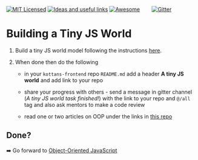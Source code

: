 [![MIT Licensed][icon-mit]][license]
[![Ideas and useful links][icon-ideas]][ideas]
[![Awesome][icon-awesome]][awesome]
&nbsp;&nbsp;&nbsp;&nbsp;&nbsp;&nbsp;
[![Gitter][icon-chat]][chat]

# Building a Tiny JS World

1. Build a tiny JS world model following the instructions
   [here](https://github.com/OleksiyRudenko/a-tiny-JS-world).

2. When done then do the following

   * in your `kottans-frontend` repo `README.md` add a header
     **A tiny JS world** and add link to your repo

   * share your progress with others -
     send a message in gitter channel (_A tiny JS world task finished!_)
     with the link to your
     repo and `@/all` tag and also ask mentors to make
     a code review

   * read one or two articles on OOP under the links in
     [this repo](https://github.com/OleksiyRudenko/a-tiny-JS-world/blob/master/README.md#learn-on-your-own)

## Done?

➡️ Go forward to [Object-Oriented JavaScript](js-oop.md)

[icon-chat]: https://badges.gitter.im/Kottans/frontend.svg
[icon-mit]: https://img.shields.io/badge/license-MIT-blue.svg
[icon-ideas]: https://img.shields.io/badge/google--doc-ideas-ff69b4.svg
[icon-awesome]: https://cdn.rawgit.com/sindresorhus/awesome/d7305f38d29fed78fa85652e3a63e154dd8e8829/media/badge.svg

[license]: https://github.com/Kottans/web/blob/master/LICENSE.md
[awesome]: https://github.com/sindresorhus/awesome#front-end-development
[ideas]: https://docs.google.com/spreadsheets/d/1bZJhYjK3VHOS2HmQb2Fs4aHfEBt8mp1F09j9nEEDaqE/edit#gid=818017811
[chat]: https://gitter.im/Kottans/frontend?utm_source=badge&utm_medium=badge&utm_campaign=pr-badge
